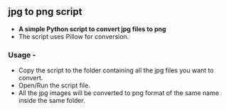 # 

## jpg to png script

- **A simple Python script to convert jpg files to png**
- The script uses Pillow for conversion.

### Usage -

- Copy the script to the folder containing all the jpg files you want to convert.
- Open/Run the script file.
- All the jpg images will be converted to png format of the same name inside the same folder.
